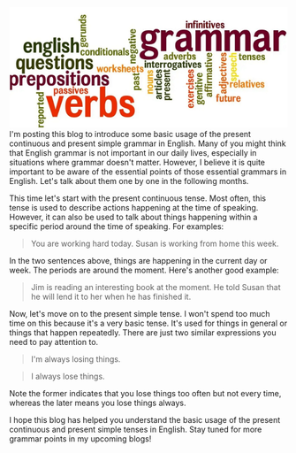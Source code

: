 ![image](./img/banners/EnglishGrammar.png)
I'm posting this blog to introduce some basic usage of the present continuous and present simple grammar in English. Many of you might think that English grammar is not important in our daily lives, especially in situations where grammar doesn't matter. However, I believe it is quite important to be aware of the essential points of those essential grammars in English. Let's talk about them one by one in the following months.

This time let's start with the present continuous tense. Most often, this tense is used to describe actions happening at the time of speaking. However, it can also be used to talk about things happening within a specific period around the time of speaking. For examples:
> You are working hard today.
> Susan is working from home this week.

In the two sentences above, things are happening in the current day or week. The periods are around the moment. Here's another good example:
> Jim is reading an interesting book at the moment. He told Susan that he will lend it to her when he has finished it.

Now, let's move on to the present simple tense. I won't spend too much time on this because it's a very basic tense. It's used for things in general or things that happen repeatedly. There are just two similar expressions you need to pay attention to. 

> I'm always losing things.

> I always lose things.

Note the former indicates that you lose things too often but not every time, whereas the later means you lose things always.

I hope this blog has helped you understand the basic usage of the present continuous and present simple tenses in English. Stay tuned for more grammar points in my upcoming blogs!